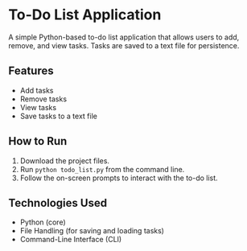 # To-Do List Application

A simple Python-based to-do list application that allows users to add, remove, and view tasks. Tasks are saved to a text file for persistence.

## Features
- Add tasks
- Remove tasks
- View tasks
- Save tasks to a text file

## How to Run
1. Download the project files.
2. Run `python todo_list.py` from the command line.
3. Follow the on-screen prompts to interact with the to-do list.

## Technologies Used
- Python (core)
- File Handling (for saving and loading tasks)
- Command-Line Interface (CLI)

